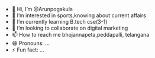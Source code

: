 - 👋 Hi, I’m @Arunpogakula
- 👀 I’m interested in sports,knowing about current affairs
- 🌱 I’m currently learning B.tech cse(3-1)
- 💞️ I’m looking to collaborate on digital marketing
- 📫 How to reach me bhojannapeta,peddapalli, telangana
- 😄 Pronouns: ...
- ⚡ Fun fact: ...

<!---
Arunpogakula/Arunpogakula is a ✨ special ✨ repository because its `README.md` (this file) appears on your GitHub profile.
You can click the Preview link to take a look at your changes.
--->
